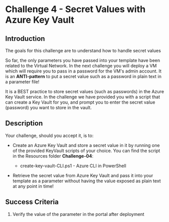 # Challenge 4 - Secret Values with Azure Key Vault


## Introduction

The goals for this challenge are to understand how to handle secret values

So far, the only parameters you have passed into your template have been related to the Virtual Network. In the next challenge you will deploy a VM which will require you to pass in a password for the VM's admin account.  It is an **ANTI-pattern** to put a secret value such as a password in plain text in a parameter file!

It is a BEST practice to store secret values (such as passwords) in the Azure Key Vault service. In the challenge we have provided you with a script that can create a Key Vault for you, and prompt you to enter the secret value (password) you want to store in the vault.

## Description

Your challenge, should you accept it, is to:
+ Create an Azure Key Vault and store a secret value in it by running one of the provided KeyVault scripts of your choice. You can find the script in the Resources folder **Challenge-04**:
    - create-key-vault-CLI.ps1 - Azure CLI in PowerShell

+ Retrieve the secret value from Azure Key Vault and pass it into your template as a parameter without having the value exposed as plain text at any point in time!


## Success Criteria

1. Verify the value of the parameter in the portal after deployment

